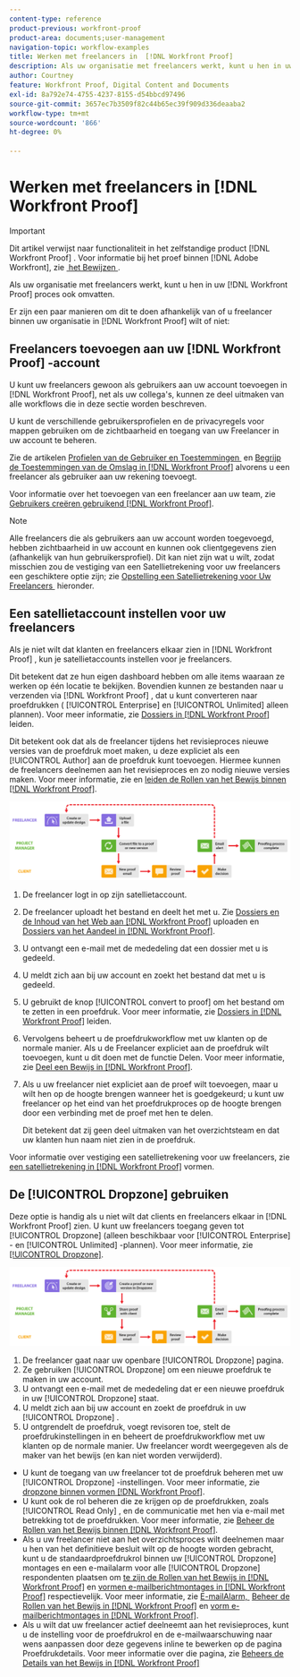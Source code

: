 ```yaml
---
content-type: reference
product-previous: workfront-proof
product-area: documents;user-management
navigation-topic: workflow-examples
title: Werken met freelancers in  [!DNL Workfront Proof]
description: Als uw organisatie met freelancers werkt, kunt u hen in uw  [!DNL Workfront Proof]  proces eveneens omvatten.
author: Courtney
feature: Workfront Proof, Digital Content and Documents
exl-id: 8a792e74-4755-4237-8155-d54bbcd97496
source-git-commit: 3657ec7b3509f82c44b65ec39f909d336deaaba2
workflow-type: tm+mt
source-wordcount: '866'
ht-degree: 0%

---
```


# Werken met freelancers in [!DNL Workfront Proof]

>[!IMPORTANT]
>
>Dit artikel verwijst naar functionaliteit in het zelfstandige product [!DNL Workfront Proof] . Voor informatie bij het proef binnen [!DNL Adobe Workfront], zie [&#x200B; het Bewijzen &#x200B;](../../../review-and-approve-work/proofing/proofing.md).

Als uw organisatie met freelancers werkt, kunt u hen in uw [!DNL Workfront Proof] proces ook omvatten.

Er zijn een paar manieren om dit te doen afhankelijk van of u freelancer binnen uw organisatie in [!DNL Workfront Proof] wilt of niet:

## Freelancers toevoegen aan uw [!DNL Workfront Proof] -account

U kunt uw freelancers gewoon als gebruikers aan uw account toevoegen in [!DNL Workfront Proof], net als uw collega&#39;s, kunnen ze deel uitmaken van alle workflows die in deze sectie worden beschreven.

U kunt de verschillende gebruikersprofielen en de privacyregels voor mappen gebruiken om de zichtbaarheid en toegang van uw Freelancer in uw account te beheren.

Zie de artikelen [&#x200B; Profielen van de Gebruiker en Toestemmingen &#x200B;](https://support.workfront.com/hc/https://support.workfront.com/hc/en-us/articles/115004087428-User-profiles-and-permissions) en [&#x200B; Begrijp de Toestemmingen van de Omslag in  [!DNL Workfront Proof]](../../../workfront-proof/wp-work-proofsfiles/organize-your-work/folder-permissions.md) alvorens u een freelancer als gebruiker aan uw rekening toevoegt.

Voor informatie over het toevoegen van een freelancer aan uw team, zie [&#x200B; Gebruikers creëren gebruikend  [!DNL Workfront Proof]](../../../workfront-proof/wp-mnguserscontacts/users/create-users.md).

>[!NOTE]
>
>Alle freelancers die als gebruikers aan uw account worden toegevoegd, hebben zichtbaarheid in uw account en kunnen ook clientgegevens zien (afhankelijk van hun gebruikersprofiel). Dit kan niet zijn wat u wilt, zodat misschien zou de vestiging van een Satellietrekening voor uw freelancers een geschiktere optie zijn; zie [&#x200B; Opstelling een Satellietrekening voor Uw Freelancers &#x200B;](https://support.workfront.com/knowledge/articles/115004259868/en-us?brand_id=662728&return_to=%2Fhc%2Fen-us%2Farticles%2F115004259868#Option-B---set-up-a-satellite-account-for-your-freelancers) hieronder.

## Een satellietaccount instellen voor uw freelancers

Als je niet wilt dat klanten en freelancers elkaar zien in [!DNL Workfront Proof] , kun je satellietaccounts instellen voor je freelancers.

Dit betekent dat ze hun eigen dashboard hebben om alle items waaraan ze werken op één locatie te bekijken. Bovendien kunnen ze bestanden naar u verzenden via [!DNL Workfront Proof] , dat u kunt converteren naar proefdrukken ( [!UICONTROL Enterprise] en [!UICONTROL Unlimited] alleen plannen). Voor meer informatie, zie [&#x200B; Dossiers in  [!DNL Workfront Proof]](../../../workfront-proof/wp-work-proofsfiles/manage-your-work/manage-files.md) leiden.

Dit betekent ook dat als de freelancer tijdens het revisieproces nieuwe versies van de proefdruk moet maken, u deze expliciet als een [!UICONTROL Author] aan de proefdruk kunt toevoegen. Hiermee kunnen de freelancers deelnemen aan het revisieproces en zo nodig nieuwe versies maken. Voor meer informatie, zie en [&#x200B; leiden de Rollen van het Bewijs binnen  [!DNL Workfront Proof]](../../../workfront-proof/wp-work-proofsfiles/share-proofs-and-files/manage-proof-roles.md).

![&#x200B; freelancers_-_option_B.png &#x200B;](assets/freelancers_-_option_B.png)

1. De freelancer logt in op zijn satellietaccount.
1. De freelancer uploadt het bestand en deelt het met u. Zie [&#x200B; Dossiers en de Inhoud van het Web aan  [!DNL Workfront Proof]](../../../workfront-proof/wp-work-proofsfiles/create-proofs-and-files/upload-files-web-content.md) uploaden en [&#x200B; Dossiers van het Aandeel in  [!DNL Workfront Proof]](../../../workfront-proof/wp-work-proofsfiles/share-proofs-and-files/share-files.md).

1. U ontvangt een e-mail met de mededeling dat een dossier met u is gedeeld.
1. U meldt zich aan bij uw account en zoekt het bestand dat met u is gedeeld.
1. U gebruikt de knop [!UICONTROL convert to proof] om het bestand om te zetten in een proefdruk. Voor meer informatie, zie [&#x200B; Dossiers in  [!DNL Workfront Proof]](../../../workfront-proof/wp-work-proofsfiles/manage-your-work/manage-files.md) leiden.
1. Vervolgens beheert u de proefdrukworkflow met uw klanten op de normale manier. Als u de Freelancer expliciet aan de proefdruk wilt toevoegen, kunt u dit doen met de functie Delen. Voor meer informatie, zie [&#x200B; Deel een Bewijs in  [!DNL Workfront Proof]](../../../workfront-proof/wp-work-proofsfiles/share-proofs-and-files/share-proof.md).
1. Als u uw freelancer niet expliciet aan de proef wilt toevoegen, maar u wilt hen op de hoogte brengen wanneer het is goedgekeurd; u kunt uw freelancer op het eind van het proefdrukproces op de hoogte brengen door een verbinding met de proef met hen te delen.

   Dit betekent dat zij geen deel uitmaken van het overzichtsteam en dat uw klanten hun naam niet zien in de proefdruk.

Voor informatie over vestiging een satellietrekening voor uw freelancers, zie [&#x200B; een satellietrekening in  [!DNL Workfront Proof]](../../../workfront-proof/wp-acct-admin/satellite-accounts/configure-sat-acct-in-wp.md) vormen.

## De [!UICONTROL Dropzone] gebruiken

Deze optie is handig als u niet wilt dat clients en freelancers elkaar in [!DNL Workfront Proof] zien. U kunt uw freelancers toegang geven tot [!UICONTROL Dropzone] (alleen beschikbaar voor [!UICONTROL Enterprise] - en [!UICONTROL Unlimited] -plannen). Voor meer informatie, zie [&#x200B; [!UICONTROL Dropzone]](../../../workfront-proof/wp-work-proofsfiles/create-proofs-and-files/dropzone.md).

![&#x200B; freelancers_- _option_C_ -_dropzone.png &#x200B;](assets/freelancers_-_option_C_-_dropzone.png)

1. De freelancer gaat naar uw openbare [!UICONTROL Dropzone] pagina.
1. Ze gebruiken [!UICONTROL Dropzone] om een nieuwe proefdruk te maken in uw account.
1. U ontvangt een e-mail met de mededeling dat er een nieuwe proefdruk in uw [!UICONTROL Dropzone] staat.
1. U meldt zich aan bij uw account en zoekt de proefdruk in uw [!UICONTROL Dropzone] .
1. U ontgrendelt de proefdruk, voegt revisoren toe, stelt de proefdrukinstellingen in en beheert de proefdrukworkflow met uw klanten op de normale manier. Uw freelancer wordt weergegeven als de maker van het bewijs (en kan niet worden verwijderd).

* U kunt de toegang van uw freelancer tot de proefdruk beheren met uw [!UICONTROL Dropzone] -instellingen. Voor meer informatie, zie [&#x200B; dropzone binnen vormen  [!DNL Workfront Proof]](../../../workfront-proof/wp-acct-admin/account-settings/configure-dropzone-in-wp.md).
* U kunt ook de rol beheren die ze krijgen op de proefdrukken, zoals [!UICONTROL Read Only] , en de communicatie met hen via e-mail met betrekking tot de proefdrukken. Voor meer informatie, zie [&#x200B; Beheer de Rollen van het Bewijs binnen  [!DNL Workfront Proof]](../../../workfront-proof/wp-work-proofsfiles/share-proofs-and-files/manage-proof-roles.md).
* Als u uw freelancer niet aan het overzichtsproces wilt deelnemen maar u hen van het definitieve besluit wilt op de hoogte worden gebracht, kunt u de standaardproefdrukrol binnen uw [!UICONTROL Dropzone] montages en een e-mailalarm voor alle [!UICONTROL Dropzone] respondenten plaatsen om [&#x200B; te zijn de Rollen van het Bewijs in  [!DNL Workfront Proof]](../../../workfront-proof/wp-work-proofsfiles/share-proofs-and-files/manage-proof-roles.md) en [&#x200B; vormen e-mailberichtmontages in  [!DNL Workfront Proof]](../../../workfront-proof/wp-emailsntfctns/email-alerts/config-email-notification-settings-wp.md) respectievelijk. Voor meer informatie, zie [&#x200B; E-mailAlarm, &#x200B;](https://support.workfront.com/hc/en-us/sections/115000911867-Email-alerts) [&#x200B; Beheer de Rollen van het Bewijs in  [!DNL Workfront Proof]](../../../workfront-proof/wp-work-proofsfiles/share-proofs-and-files/manage-proof-roles.md) en [&#x200B; vorm e-mailberichtmontages in  [!DNL Workfront Proof]](../../../workfront-proof/wp-emailsntfctns/email-alerts/config-email-notification-settings-wp.md).
* Als u wilt dat uw freelancer actief deelneemt aan het revisieproces, kunt u de instelling voor de proefdrukrol en de e-mailwaarschuwing naar wens aanpassen door deze gegevens inline te bewerken op de pagina Proefdrukdetails. Voor meer informatie over die pagina, zie [&#x200B; Beheers de Details van het Bewijs in  [!DNL Workfront Proof]](../../../workfront-proof/wp-work-proofsfiles/manage-your-work/manage-proof-details.md)
